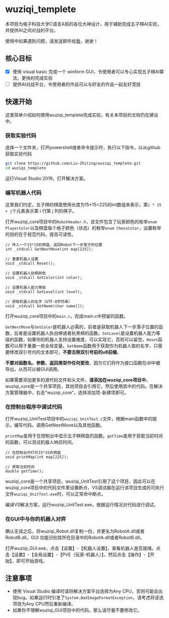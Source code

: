 # wuziqi_templete
本项目为电子科技大学C语言A班的各位大神设计，用于辅助完成五子棋AI实验，并提供AI之间对战的平台。

使用中如果遇到问题，请发送邮件给[我](mailto:ztliu2019cs@alu.uestc.edu.cn)，谢谢！

## 核心目标
- [x] 使用 visual basic 完成一个 winform GUI，令使用者可以专心实现五子棋AI算法，更快的完成实验
- [ ] 提供AI对战平台，令使用者的作品可以与好友的作品一起友好竞技

## 快速开始

这里简单介绍如何使用wuziqi_templete完成实验，有关本项目的文档仍在建设中。

### 获取实验代码

选择一个文件夹，打开powershell或者命令提示符，执行以下指令，以从github获取实验代码

```sh
git clone https://github.com/Liu-Zhiting/wuziqi_templete.git
cd wuziqi_templete
```

运行Visual Studio 2019，打开解决方案。

### 编写机器人代码

这里我们约定，五子棋的棋盘使用长度为15*15=225的int数组来表示，第`i * 15 + j`个元素表示第 i 行第 j 列的棋子。

打开wuziqi_core项目中的`RobotHeader.h`，该文件包含了玩家颜色的枚举`enum PlayerColor`以及棋盘每个格子颜色（状态）的枚举`enum ChessColor`，设置枚举的目的在于规范代码，提高可读性。

```
// 传入一个15*15的棋盘，返回Robot下一步落子的位置
int _stdcall GetNextMove(int map[225]);

// 重置机器人设置
void _stdcall Reset();

// 设置机器人执棋颜色
void _stdcall SetColor(int color);

// 设置机器人能力等级
void _stdcall SetLevel(int level);

// 获取机器人的名字（UTF-8字符串）
void _stdcall GetName(char name[]);
```

打开wuziqi_core项目中的`main.c`，完成main.c中预留的函数。

`GetNextMove`与`SetColor`是机器人必需的，前者是获取机器人下一步落子位置的函数，后者是设置机器人执白棋或者执黑棋的函数。`SetLevel`是设置机器人能力等级的函数，如果你的机器人支持设置难度，可以实现它，否则可以留空。`Reset`函数可以用于重置一些全局变量。`GetName`函数用于获取你为机器人取的名字，只需要修改双引号内的文本即可，**不要去除双引号前的u8前缀**。

**不要对函数名、参数、返回类型作任何更改**，因为它们将作为接口函数在dll中被导出，从而可以被GUI调用。

如果需要添加更多的源代码文件和头文件，**请添加在wuziqi_core项目中**。wuziqi_core是一个共享项目，其他项目会引用它，然后使用其中的代码。在解决方案管理器中，右击“wuziqi_core”，选择添加项-新建项即可。

### 在控制台程序中调试代码

打开wuziqi_UnitTest项目中的`wuziqi_UnitTest.c`文件，根据main函数中的提示，编写代码，调用GetNextMove以及其他函数。

`printMap`是用于在控制台中显示五子棋棋盘的函数。`getTime`是用于获取当前时间的函数，可以测试机器人响应时间。

```
// 在控制台中打印15*15的棋盘
void printMap(int map[225]);

// 获取当前时间
double getTime();
```

wuziqi_core是一个共享项目，wuziqi_UnitTest引用了这个项目，因此可以在wuziqi_core项目中的代码文件里设置断点，VS调试器在运行该项目生成的可执行文件`wuziqi_UnitTest.exe`时，可以正常命中断点。

编译VS解决方案，运行wuziqi_UnitTest.exe，根据运行情况对代码进行调试。

### 在GUI中与你的机器人对弈

确认无误之后，将wuziqi_Robot.dll复制一份，并更名为RobotA.dll或者RobotB.dll。GUI 仅能识别其所在目录中的RobotA.dll或者RobotB.dll。

打开wuziqi_GUI.exe，点击【设置】-【机器人设置】，查看机器人是否就绪。点击【设置】-【全局设置】-【PVE（玩家-机器人）】，然后点击【操作】-【开始】，即可开始游戏。

## 注意事项

- 使用 Visual Studio 编译时请将解决方案平台选择为Any CPU，否则可能会出现bug。如果运行时引发了`System.BadImageFormatException`，请考虑将该选项改为Any CPU然后重新编译。
- 如果你不理解wuziqi_GUI项目中的代码，那么请尽量不要修改它。



